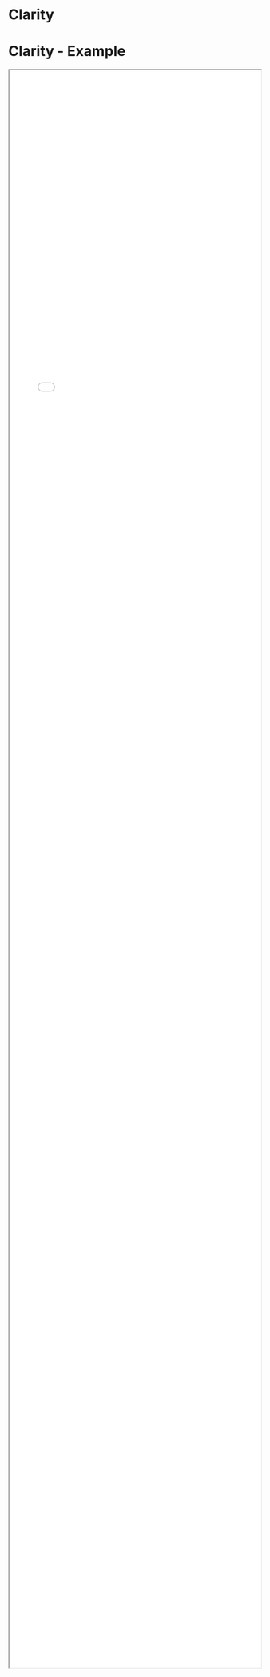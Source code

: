 
# Clarity


# Clarity - Example 

<iframe src="./Part 1 - Theory/5.Clarity/index.html" style="width: 100%; height: 80vh;"/>  


# Clarity - Analysis
* Make sure even the most in-experienced user will know what actions do (Don't assume the user will know what it does)
* Make sure actions and instructions are clear, the flow of a page could also affect this greatly
* Placeholders should not be the hints or labels for inputs

## Bad things to point out
* Blurry images
* Buttons with icons and no text
    * Stand OST Stop loss trigger. Icons.
    * Disco's red chilly pepper example.